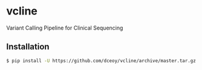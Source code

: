 vcline
======

Variant Calling Pipeline for Clinical Sequencing


Installation
------------

```sh
$ pip install -U https://github.com/dceoy/vcline/archive/master.tar.gz
```
